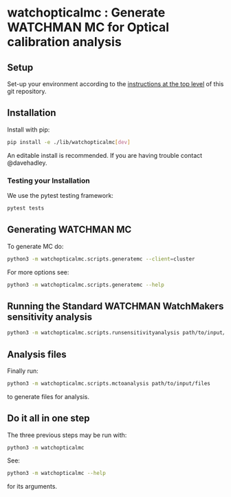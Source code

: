 # watchopticalmc : Generate WATCHMAN MC for Optical calibration analysis

## Setup

Set-up your environment according to the [instructions at the top level](../../README.md) of this git repository.

## Installation

Install with pip:

```bash
pip install -e ./lib/watchopticalmc[dev]
```

An editable install is recommended.
If you are having trouble contact @davehadley.

### Testing your Installation

We use the pytest testing framework:

```bash
pytest tests
```

## Generating WATCHMAN MC

To generate MC do:
```bash
python3 -m watchopticalmc.scripts.generatemc --client=cluster
```
For more options see:
```bash
python3 -m watchopticalmc.scripts.generatemc --help
```

## Running the Standard WATCHMAN WatchMakers sensitivity analysis 

```bash
python3 -m watchopticalmc.scripts.runsensitivityanalysis path/to/input/files
```

## Analysis files

Finally run:
```bash
python3 -m watchopticalmc.scripts.mctoanalysis path/to/input/files
```
to generate files for analysis.

## Do it all in one step

The three previous steps may be run with:
```bash
python3 -m watchopticalmc 
```
See:
```bash
python3 -m watchopticalmc --help
```
for its arguments.